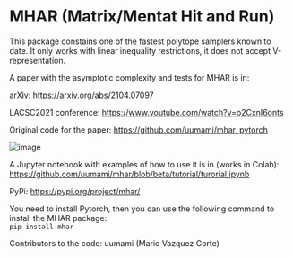 # MHAR (Matrix/Mentat Hit and Run)
This package constains one of the fastest polytope samplers known to date.
It only works with linear inequality restrictions, it does not accept V-representation.  

A paper with the asymptotic complexity and tests for MHAR is in:

arXiv: https://arxiv.org/abs/2104.07097

LACSC2021 conference: https://www.youtube.com/watch?v=o2CxnI6onts

Original code for the paper: https://github.com/uumami/mhar_pytorch

![image](https://user-images.githubusercontent.com/17039164/115347348-e8454a00-a176-11eb-9c98-a65214a17f87.png)

A Jupyter notebook with examples of how to use it is in (works in Colab):  
https://github.com/uumami/mhar/blob/beta/tutorial/turorial.ipynb  

PyPi: 
https://pypi.org/project/mhar/

You need to install Pytorch, then you can use the following command to install the MHAR package:  
``` pip install mhar ```

Contributors to the code: uumami (Mario Vazquez Corte)
